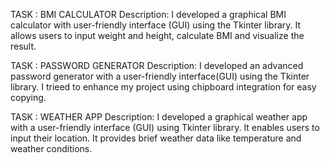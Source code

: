 TASK : BMI CALCULATOR Description: I developed a graphical BMI calculator with user-friendly interface (GUI) using the Tkinter library. It allows users to input weight and height, calculate BMI and visualize the result.

TASK : PASSWORD GENERATOR Description: I developed an advanced password generator with a user-friendly interface(GUI) using the Tkinter library. I trieed to enhance my project using chipboard integration for easy copying.

TASK : WEATHER APP Description: I developed a graphical weather app with a user-friendly interface (GUI) using Tkinter library. It enables users to input their location. It provides brief weather data like temperature and weather conditions.
